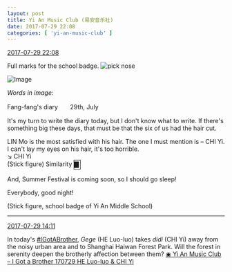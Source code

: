 ```yaml
---
layout: post
title: Yi An Music Club (易安音乐社)
date: 2017-07-29 22:08
categories: [ 'yi-an-music-club' ]
---
```


<div class="weibo-info">
  <a href="http://weibo.com/6094546964/FeFKi2np3">2017-07-29 22:08</a>
</div>

Full marks for the school badge. ![pick nose](http://img.t.sinajs.cn/t4/appstyle/expression/ext/normal/0b/wabi_org.gif)

<!-- more -->

![Image](http://wx3.sinaimg.cn/mw690/006Es64Agy1fi13x8plvmj321g2xs1ky.jpg)

*Words in image:*

Fang-fang's diary　　29th, July

It's my turn to write the diary today, but I don't know what to write. If there's something big these days, that must be that the six of us had the hair cut.

LIN Mo is the most satisfied with his hair. The one I must mention is – CHI Yi. I can't lay my eyes on his hair, it's too horrible.  
↘ CHI Yi  
(Stick figure) Similarity <span style="border:1px solid; display:inline-block; height:20px; width:14px;">▇</span>

And, Summer Festival is coming soon, so I should go sleep!

Everybody, good night!

(Stick figure, school badge of Yi An Middle School)

---

<div class="weibo-info">
  <a href="http://weibo.com/6094546964/FeCCH83e6">2017-07-29 14:11</a>
</div>

In today's [#IGotABrother](http://weibo.com/p/10080861f662f85120fee304ac320a7735365a), *Gege* (HE Luo-luo) takes *didi* (CHI Yi) away from the noisy urban area and to Shanghai Haiwan Forest Park. Will the forest in serenity deepen the brotherly affection between them? [◉ Yi An Music Club – I Got a Brother 170729 HE Luo-luo & CHI Yi](https://www.youtube.com/watch?v=BMLQDaqcgV0)

